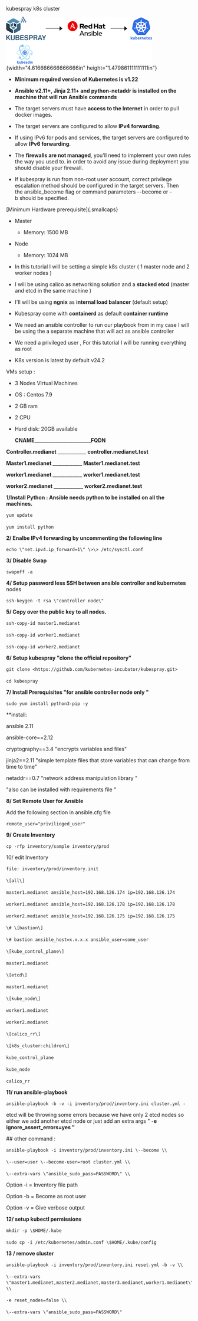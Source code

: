 kubespray k8s cluster

![](./media/image1.png){width="4.616666666666666in"
height="1.479861111111111in"}

- **Minimum required version of Kubernetes is v1.22**

- **Ansible v2.11+, Jinja 2.11+ and python-netaddr is installed on the
    machine that will run Ansible commands**

- The target servers must have **access to the Internet** in order to
    pull docker images.

- The target servers are configured to allow **IPv4 forwarding**.

- If using IPv6 for pods and services, the target servers are
    configured to allow **IPv6 forwarding**.

- The **firewalls are not managed**, you\'ll need to implement your
    own rules the way you used to. in order to avoid any issue during
    deployment you should disable your firewall.

- If kubespray is run from non-root user account, correct privilege
    escalation method should be configured in the target servers. Then
    the ansible_become flag or command parameters \--become or -b should
    be specified.

[Minimum Hardware prerequisite]{.smallcaps}

- Master

  - Memory: 1500 MB

- Node

  - Memory: 1024 MB

- In this tutorial I will be setting a simple k8s cluster ( 1 master
    node and 2 worker nodes )

- I will be using calico as networking solution and a **stacked etcd**
    (master and etcd in the same machine )

- I'll will be using **ngnix** as **internal load balancer** (default
    setup)

- Kubespray come with **containerd** as default **container runtime**

- We need an ansible controller to run our playbook from in my case I
    will be using the a separate machine that will act as ansible
    controller

- We need a privileged user , For this tutorial I will be running
    everything as root

- K8s version is latest by default v24.2

VMs setup :

- 3 Nodes Virtual Machines

- OS : Centos 7.9

- 2 GB ram

- 2 CPU

- Hard disk: 20GB available

    **CNAME**________________________**FQDN**

**Controller.medianet** ____________ **controller.medianet.test**

**Master1.medianet      ____________      Master1.medianet.test**

**worker1.medianet      ____________      worker1.medianet.test**

**worker2.medianet      ____________      worker2.medianet.test**

**1/Install Python : Ansible needs python to be installed on all the
machines.**

````
yum update

yum install python

````
**2/ Enalbe IPv4 forwarding by uncommenting the following line**
````
echo \"net.ipv4.ip_forward=1\" \>\> /etc/sysctl.conf
````
**3/ Disable Swap**
````
swapoff -a
````
**4/ Setup password less SSH between ansible controller and kubernetes**
nodes
````
ssh-keygen -t rsa \"controller node\"
````
**5/ Copy over the public key to all nodes.**
````
ssh-copy-id master1.medianet

ssh-copy-id worker1.medianet

ssh-copy-id worker2.medianet
````
**6/ Setup kubespray \"clone the official repository\"**
````
git clone <https://github.com/kubernetes-incubator/kubespray.git>

cd kubespray
````
**7/ Install Prerequisites "for ansible controller node only "**
````
sudo yum install python3-pip -y
````

\*\*install:

ansible 2.11

ansible-core==2.12

cryptography==3.4 \"encrypts variables and files\"

jinja2==2.11 \"simple template files that store variables that can
change from time to time\"

netaddr==0.7 \"network address manipulation library \"

"also can be installed with requirements file "

**8/ Set Remote User for Ansible**

Add the following section in ansible.cfg file
````
remote_user="privilioged_user"
````
**9/ Create Inventory**
````
cp -rfp inventory/sample inventory/prod
````
10/ edit Inventory
````
file: inventory/prod/inventory.init

\[all\]

master1.medianet ansible_host=192.168.126.174 ip=192.168.126.174

worker1.medianet ansible_host=192.168.126.178 ip=192.168.126.178

worker2.medianet ansible_host=192.168.126.175 ip=192.168.126.175

\# \[bastion\]

\# bastion ansible_host=x.x.x.x ansible_user=some_user

\[kube_control_plane\]

master1.medianet

\[etcd\]

master1.medianet

\[kube_node\]

worker1.medianet

worker2.medianet

\[calico_rr\]

\[k8s_cluster:children\]

kube_control_plane

kube_node

calico_rr
````
**11/ run ansible-playbook**
````
ansible-playbook -b -v -i inventory/prod/inventory.ini cluster.yml -
````
etcd will be throwing some errors because we have only 2 etcd nodes so
either we add another etcd node or just add an extra args " -**e
ignore_assert_errors=yes "**

\## other command :
````
ansible-playbook -i inventory/prod/inventory.ini \--become \\

\--user=user \--become-user=root cluster.yml \\

\--extra-vars \"ansible_sudo_pass=PASSWORD\" \\
````
Option -i = Inventory file path

Option -b = Become as root user

Option -v = Give verbose output

**12/ setup kubectl permissions**
````
mkdir -p \$HOME/.kube

sudo cp -i /etc/kubernetes/admin.conf \$HOME/.kube/config
````
**13 / remove cluster**
````
ansible-playbook -i inventory/prod/inventory.ini reset.yml -b -v \\

\--extra-vars
\"master1.medianet,master2.medianet,master3.medianet,worker1.medianet\"
\\

-e reset_nodes=false \\

\--extra-vars \"ansible_sudo_pass=PASSWORD\"
````
